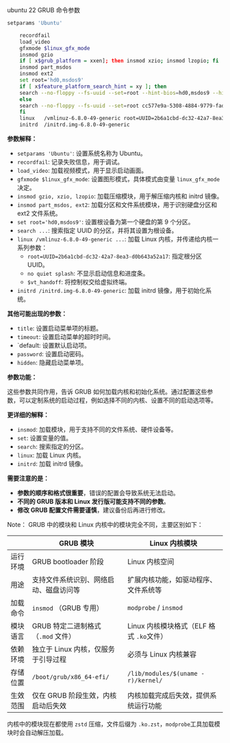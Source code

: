 ubuntu 22 GRUB 命令参数
```bash
setparams 'Ubuntu'

    recordfail
    load_video
    gfxmode $linux_gfx_mode
    insmod gzio
    if [ x$grub_platform = xxen]; then insmod xzio; insmod lzopio; fi
    insmod part_msdos
    insmod ext2
    set root='hd0,msdos9'
    if [ x$feature_platform_search_hint = xy ]; then
	search --no-floppy --fs-uuid --set=root --hint-bios=hd0,msdos9 --hint-efi=hd0,msdos9 --hint-baremetal=ahci0,msdos9 cc577e9a-5308-4884-9779-fad0f2c080cf
    else
	search --no-floppy --fs-uuid --set=root cc577e9a-5308-4884-9779-fad0f2c080cf
    fi
    linux 	/vmlinuz-6.8.0-49-generic root=UUID=2b6a1cbd-dc32-42a7-8ea3-d0b643a52a17 no quiet splash $vt_handoff
    initrd 	/initrd.img-6.8.0-49-generic
```

**参数解释：**

- `setparams 'Ubuntu'`: 设置系统名称为 Ubuntu。
- `recordfail`: 记录失败信息，用于调试。
- `load_video`: 加载视频模式，用于显示启动画面。
- `gfxmode $linux_gfx_mode`: 设置图形模式，具体模式由变量 `linux_gfx_mode` 决定。
- `insmod gzio, xzio, lzopio`: 加载压缩模块，用于解压缩内核和 initrd 镜像。
- `insmod part_msdos, ext2`: 加载分区和文件系统模块，用于识别硬盘分区和 ext2 文件系统。
- `set root='hd0,msdos9'`: 设置根设备为第一个硬盘的第 9 个分区。
- `search ...`: 搜索指定 UUID 的分区，并将其设置为根设备。
- `linux /vmlinuz-6.8.0-49-generic ...`: 加载 Linux 内核，并传递给内核一系列参数：
    - `root=UUID=2b6a1cbd-dc32-42a7-8ea3-d0b643a52a17`: 指定根分区 UUID。
    - `no quiet splash`: 不显示启动信息和进度条。
    - `$vt_handoff`: 将控制权交给虚拟终端。
- `initrd /initrd.img-6.8.0-49-generic`: 加载 initrd 镜像，用于初始化系统。

**其他可能出现的参数：**

- `title`: 设置启动菜单项的标题。
- `timeout`: 设置启动菜单的超时时间。
- `default: 设置默认启动项。
- `password`: 设置启动密码。
- `hidden`: 隐藏启动菜单项。

**参数功能：**

这些参数共同作用，告诉 GRUB 如何加载内核和初始化系统。通过配置这些参数，可以定制系统的启动过程，例如选择不同的内核、设置不同的启动选项等。

**更详细的解释：**

- `insmod`: 加载模块，用于支持不同的文件系统、硬件设备等。
- `set`: 设置变量的值。
- `search`: 搜索指定的分区。
- `linux`: 加载 Linux 内核。
- `initrd`: 加载 initrd 镜像。

**需要注意的是：**

- **参数的顺序和格式很重要**，错误的配置会导致系统无法启动。
- **不同的 GRUB 版本和 Linux 发行版可能支持不同的参数**。
- **修改 GRUB 配置文件需要谨慎**，建议备份后再进行修改。

Note：
GRUB 中的模块和 Linux 内核中的模块完全不同，主要区别如下：

|      | GRUB 模块                  | Linux 内核模块                         |
| ---- | ------------------------ | ---------------------------------- |
| 运行环境 | GRUB bootloader 阶段       | Linux 内核空间                         |
| 用途   | 支持文件系统识别、网络启动、磁盘访问等      | 扩展内核功能，如驱动程序、文件系统等                 |
| 加载命令 | `insmod` （GRUB 专用）       | `modprobe` / `insmod`              |
| 模块语言 | GRUB 特定二进制格式（`.mod` 文件）  | Linux 内核模块格式（ELF 格式 `.ko`文件）       |
| 依赖环境 | 独立于 Linux 内核，仅服务于引导过程    | 必须与 Linux 内核兼容                     |
| 存储位置 | `/boot/grub/x86_64-efi/` | `/lib/modules/$(uname -r)/kernel/` |
| 生效范围 | 仅在 GRUB 阶段生效，内核启动后失效     | 内核加载完成后失效，提供系统运行功能                 |

内核中的模块现在都使用 `zstd` 压缩，文件后缀为 `.ko.zst`，`modprobe`工具加载模块时会自动解压加载。